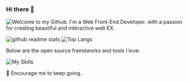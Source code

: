 ### Hi there 👋

![
Welcome to my Github.
I'm a Web Front-End Developer.
with a passion for creating beautiful and interactive  web EX.
](https://readme-typing-svg.herokuapp.com/?&color=859901&repeat=false&multiline=true&repeat=false&random=false&height=100&lines=Welcome+to+my+Github.;I'm+a+Web+Front-End+Developer;with+a+passion+for+creating;beautiful+and+interactive;+web+experiences.)

![github readme stats](https://github-readme-stats.vercel.app/api?username=xyy94813&locale=en&theme=solarized-light&show_icons=true&hide_border=true&count_private=true)
![Top Langs](https://github-readme-stats.vercel.app/api/top-langs/?username=xyy94813&layout=compact&theme=solarized-light)

Below are the open source frameworks and tools I love:

![My Skills](https://skillicons.dev/icons?i=js,html,css,ts,wasm,md,deno,nodejs,graphql,react,redux,jest,vitest,gatsby,nextjs,express,vue,pinia,nuxtjs,webpack,vite,rollupjs,babel,docker,github,gitlab,sentry,vscode,figma,discord,yarn,pnpm,windicss,tailwind,less,sass,latex,codepen)

💪 Encourage me to keep going..

<!-- [`爱发电`](https://afdian.net/a/roxom) -->
